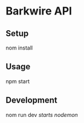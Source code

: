 # Barkwire API

## Setup
nom install

## Usage
npm start

## Development
nom run dev _starts nodemon_